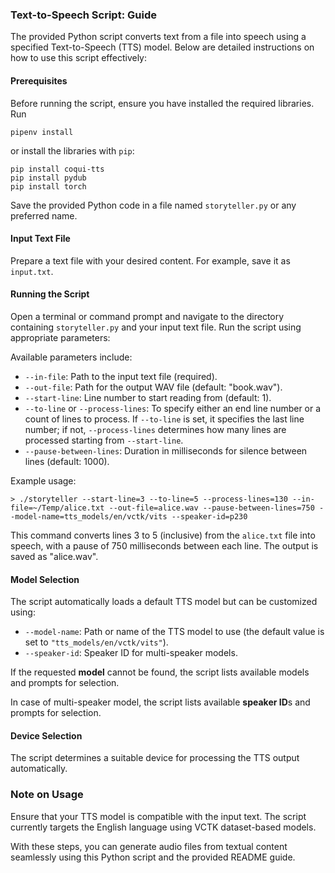 ### Text-to-Speech Script: Guide

The provided Python script converts text from a file into speech using a specified Text-to-Speech (TTS) model. Below are detailed instructions on how to use this script effectively:

#### Prerequisites

Before running the script, ensure you have installed the required libraries.
Run
```
pipenv install
```
or install the libraries with `pip`:
```
pip install coqui-tts
pip install pydub
pip install torch
```

Save the provided Python code in a file named `storyteller.py` or any preferred name.

#### Input Text File

Prepare a text file with your desired content. For example, save it as `input.txt`.

#### Running the Script

Open a terminal or command prompt and navigate to the directory containing `storyteller.py` and your input text file. Run the script using appropriate parameters:

Available parameters include:
- `--in-file`: Path to the input text file (required).
- `--out-file`: Path for the output WAV file (default: "book.wav").
- `--start-line`: Line number to start reading from (default: 1).
- `--to-line` or `--process-lines`: To specify either an end line number or a count of lines to process. If `--to-line` is set, it specifies the last line number; if not, `--process-lines` determines how many lines are processed starting from `--start-line`.
- `--pause-between-lines`: Duration in milliseconds for silence between lines (default: 1000).

Example usage:
```
> ./storyteller --start-line=3 --to-line=5 --process-lines=130 --in-file=~/Temp/alice.txt --out-file=alice.wav --pause-between-lines=750 --model-name=tts_models/en/vctk/vits --speaker-id=p230
```

This command converts lines 3 to 5 (inclusive) from the `alice.txt` file into speech, with a pause of 750 milliseconds between each line. The output is saved as "alice.wav".

#### Model Selection

The script automatically loads a default TTS model but can be customized using:
- `--model-name`: Path or name of the TTS model to use (the default value is set to `"tts_models/en/vctk/vits"`).
- `--speaker-id`: Speaker ID for multi-speaker models.

If the requested **model** cannot be found, the script lists available models and prompts for selection.

In case of multi-speaker model, the script lists available **speaker ID**s and prompts for selection.

#### Device Selection

The script determines a suitable device for processing the TTS output automatically.

### Note on Usage

Ensure that your TTS model is compatible with the input text. The script currently targets the English language using VCTK dataset-based models.

With these steps, you can generate audio files from textual content seamlessly using this Python script and the provided README guide.
